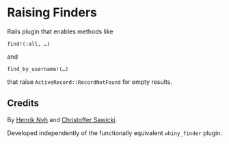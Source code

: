 # Raising Finders

Rails plugin that enables methods like

    find!(:all, …)

and

    find_by_username!(…)

that raise `ActiveRecord::RecordNotFound` for empty results.

## Credits

By [Henrik Nyh](http://henrik.nyh.se/) and [Christoffer Sawicki](http://termos.vemod.net/).

Developed independently of the functionally equivalent `whiny_finder` plugin.
